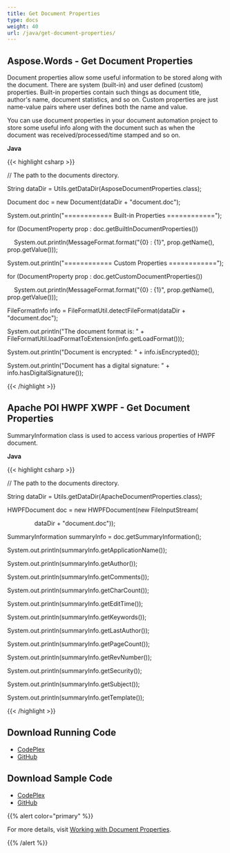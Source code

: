 ```yaml
---
title: Get Document Properties
type: docs
weight: 40
url: /java/get-document-properties/
---
```


## **Aspose.Words - Get Document Properties**
Document properties allow some useful information to be stored along with the document. There are system (built-in) and user defined (custom) properties. Built-in properties contain such things as document title, author's name, document statistics, and so on. Custom properties are just name-value pairs where user defines both the name and value.

You can use document properties in your document automation project to store some useful info along with the document such as when the document was received/processed/time stamped and so on.

**Java**

{{< highlight csharp >}}

 // The path to the documents directory.

String dataDir = Utils.getDataDir(AsposeDocumentProperties.class);

Document doc = new Document(dataDir + "document.doc");

System.out.println("============ Built-in Properties ============");

for (DocumentProperty prop : doc.getBuiltInDocumentProperties())

    System.out.println(MessageFormat.format("{0} : {1}", prop.getName(), prop.getValue()));

System.out.println("============ Custom Properties ============");

for (DocumentProperty prop : doc.getCustomDocumentProperties())

    System.out.println(MessageFormat.format("{0} : {1}", prop.getName(), prop.getValue()));

FileFormatInfo info = FileFormatUtil.detectFileFormat(dataDir + "document.doc");

System.out.println("The document format is: " + FileFormatUtil.loadFormatToExtension(info.getLoadFormat()));

System.out.println("Document is encrypted: " + info.isEncrypted());

System.out.println("Document has a digital signature: " + info.hasDigitalSignature());

{{< /highlight >}}
## **Apache POI HWPF XWPF - Get Document Properties**
SummaryInformation class is used to access various properties of HWPF document.

**Java**

{{< highlight csharp >}}

 // The path to the documents directory.

String dataDir = Utils.getDataDir(ApacheDocumentProperties.class);

HWPFDocument doc = new HWPFDocument(new FileInputStream(

                dataDir + "document.doc"));

SummaryInformation summaryInfo = doc.getSummaryInformation();

System.out.println(summaryInfo.getApplicationName());

System.out.println(summaryInfo.getAuthor());

System.out.println(summaryInfo.getComments());

System.out.println(summaryInfo.getCharCount());

System.out.println(summaryInfo.getEditTime());

System.out.println(summaryInfo.getKeywords());

System.out.println(summaryInfo.getLastAuthor());

System.out.println(summaryInfo.getPageCount());

System.out.println(summaryInfo.getRevNumber());

System.out.println(summaryInfo.getSecurity());

System.out.println(summaryInfo.getSubject());

System.out.println(summaryInfo.getTemplate());

{{< /highlight >}}
## **Download Running Code**
- [CodePlex](https://asposewordsjavaapachepoi.codeplex.com/releases/view/618321)
- [GitHub](https://github.com/aspose-words/Aspose.Words-for-Java/releases/tag/Aspose.Words_Java_for_Apache_POI_WP-v1.0.0)
## **Download Sample Code**
- [CodePlex](https://asposewordsjavaapachepoi.codeplex.com/SourceControl/latest#src/main/java/com/aspose/words/examples/featurescomparison/document/)
- [GitHub](https://github.com/aspose-words/Aspose.Words-for-Java/tree/master/Plugins/Aspose_Words_for_Apache_POI/src/main/java/com/aspose/words/examples/featurescomparison/document)

{{% alert color="primary" %}} 

For more details, visit [Working with Document Properties](/words/java/working-with-document/#workingwithdocument-workingwithdocumentproperties).

{{% /alert %}}
